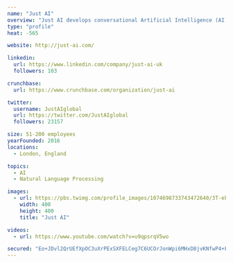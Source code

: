 ```yaml
---
name: "Just AI"
overview: "Just AI develops conversational Artificial Intelligence (AI) technologies empowering a dialogue between a human and a machine."
type: "profile"
heat: -565

website: http://just-ai.com/

linkedin:
  url: https://www.linkedin.com/company/just-ai-uk
  followers: 103

crunchbase:
  url: https://www.crunchbase.com/organization/just-ai

twitter:
  username: JustAIglobal
  url: https://twitter.com/JustAIglobal
  followers: 23157

size: 51-200 employees
yearFounded: 2016
locations:
  - London, England

topics:
  - AI
  - Natural Language Processing

images:
  - url: https://pbs.twimg.com/profile_images/1074698733743472640/3T-ekJ8F_400x400.jpg
    width: 400
    height: 400
    title: "Just AI"

videos:
  - url: https://www.youtube.com/watch?v=u9qpsrqV5wo

secured: "Eo+JDvl2QrUEfXpOC3uXrPExSXFELCeg7C6UCOrJonWpi6MHxD8jvKNfwP4+FDlc/2MeHnBst4dwZQqIknkVSAmYfHoP6ySTqJPZK3Z+F0v29YE2Uavym9gaDOHn8+ipa1lP6HGeJIZA+VSHO0+pJnYtLzUcL33nW47VLoKYAm3zUVQOlsnqmoaTpqblbsKzthxQPaGMP9XreO/zS836ZdpvJx1BuWQfxI7mEj+gQHuLsKv9HKyrm0TGEToRQ9G7P+slCVLbgvTb23ce98tzDhFigDUJ1krQw5LHnWn0mT2+Ic4xekf4o1NyotYe1AAw;6AKffMYrrUZrprby02afKw=="
---
```


